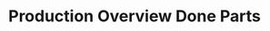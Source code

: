 ---
layout: article
title: Production Overview Done Parts
description: 
  - This template offers an overview of how many parts have already been produced and compares them with the order quantity. In addition, the OEE value is displayed, some meta information about the order and possibly downtime.
lang: cn
weight: 1000
isDraft: true
ref: Production-Overview-Completed-Parts
category:
  - Production
  - Lean Management
  - OEE
image: Production-Overview-Done-Parts_CN.png
image_thumbnail: Production-Overview-Done-Parts_CN_thumbnail.png
download: Production-Overview-Done-Parts_CN.pbmx
overview_description:
overview_benefits:
overview_data_sources:
---